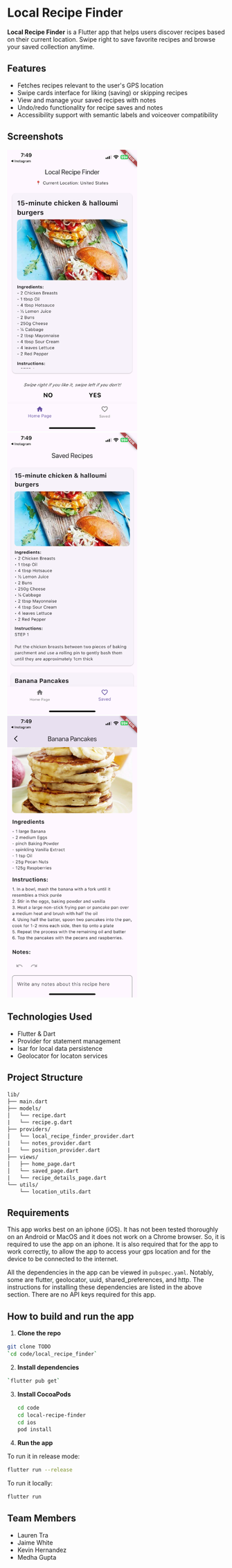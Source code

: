 # Local Recipe Finder

**Local Recipe Finder** is a Flutter app that helps users discover recipes based on their current location. Swipe right to save favorite recipes and browse your saved collection anytime. 

## Features
- Fetches recipes relevant to the user's GPS location
- Swipe cards interface for liking (saving) or skipping recipes
- View and manage your saved recipes with notes
- Undo/redo functionality for recipe saves and notes
- Accessibility support with semantic labels and voiceover compatibility

## Screenshots
<img src="code/local_recipe_finder/lib/assets/home.PNG" alt="Local Recipe Finder Home" width="300" />
<img src="code/local_recipe_finder/lib/assets/saved.PNG" alt="Local Recipe Finder Saved" width="300" />
<img src="code/local_recipe_finder/lib/assets/details.PNG" alt="Local Recipe Finder Details" width="300" />

## Technologies Used
- Flutter & Dart
- Provider for statement management
- Isar for local data persistence
- Geolocator for locaton services

## Project Structure
```text
lib/
├── main.dart
├── models/
│   └── recipe.dart
|   └── recipe.g.dart
├── providers/
│   └── local_recipe_finder_provider.dart
|   └── notes_provider.dart
|   └── position_provider.dart
├── views/
│   ├── home_page.dart
│   └── saved_page.dart
|   └── recipe_details_page.dart
└── utils/
    └── location_utils.dart
```
## Requirements

This app works best on an iphone (iOS). It has not been tested thoroughly on an Android or MacOS and it does not work on a Chrome browser. So, it is required to use the app on an iphone. It is also required that for the app to work correctly, to allow the app to access your gps location and for the device to be connected to the internet.

All the dependencies in the app can be viewed in `pubspec.yaml`. Notably, some are flutter, geolocator, uuid, shared_preferences, and http. The instructions for installing these dependencies are listed in the above section. There are no API keys required for this app.

## How to build and run the app

1. **Clone the repo**
 ```bash
 git clone TODO
 `cd code/local_recipe_finder`
 ```
2. **Install dependencies**
  ```bash
  `flutter pub get`
  ```
3. **Install CocoaPods**
   ```bash
   cd code
   cd local-recipe-finder
   cd ios
   pod install
   ```
4. **Run the app**

To run it in release mode:
```bash
flutter run --release
```
To run it locally:
```bash
flutter run
```

## Team Members
- Lauren Tra
- Jaime White
- Kevin Hernandez
- Medha Gupta
